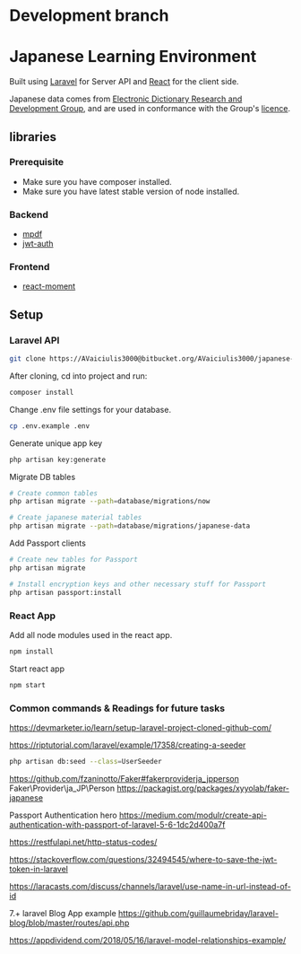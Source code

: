 # Development branch
# Japanese Learning Environment

Built using [Laravel](https://laravel.com/docs) for Server API and [React](https://reactjs.org/) for the client side.

Japanese data comes from [Electronic Dictionary Research and Development Group](http://www.edrdg.org/), and are used in conformance with the Group's [licence](http://www.edrdg.org/edrdg/licence.html).

## libraries

### Prerequisite

- Make sure you have composer installed.
- Make sure you have latest stable version of node installed.

### Backend
- [mpdf](https://mpdf.github.io/)
- [jwt-auth](https://github.com/tymondesigns/jwt-auth)

### Frontend
- [react-moment](https://github.com/headzoo/react-moment)

## Setup

### Laravel API

```bash
git clone https://AVaiciulis3000@bitbucket.org/AVaiciulis3000/japanese-vma.git
```

After cloning, cd into project and run:

```bash
composer install
```

Change .env file settings for your database.
```bash
cp .env.example .env
```

Generate unique app key
```bash
php artisan key:generate
```

Migrate DB tables
```bash
# Create common tables
php artisan migrate --path=database/migrations/now

# Create japanese material tables
php artisan migrate --path=database/migrations/japanese-data
```

Add Passport clients
```bash
# Create new tables for Passport
php artisan migrate

# Install encryption keys and other necessary stuff for Passport
php artisan passport:install
```

### React App

Add all node modules used in the react app.
```bash
npm install
```

Start react app
```bash
npm start
```

### Common commands & Readings for future tasks

https://devmarketer.io/learn/setup-laravel-project-cloned-github-com/

https://riptutorial.com/laravel/example/17358/creating-a-seeder

```bash
php artisan db:seed --class=UserSeeder
```

https://github.com/fzaninotto/Faker#fakerproviderja_jpperson
Faker\Provider\ja_JP\Person
https://packagist.org/packages/xyyolab/faker-japanese

Passport Authentication hero
https://medium.com/modulr/create-api-authentication-with-passport-of-laravel-5-6-1dc2d400a7f

https://restfulapi.net/http-status-codes/

https://stackoverflow.com/questions/32494545/where-to-save-the-jwt-token-in-laravel

https://laracasts.com/discuss/channels/laravel/use-name-in-url-instead-of-id

7.+ laravel Blog App example
https://github.com/guillaumebriday/laravel-blog/blob/master/routes/api.php

https://appdividend.com/2018/05/16/laravel-model-relationships-example/